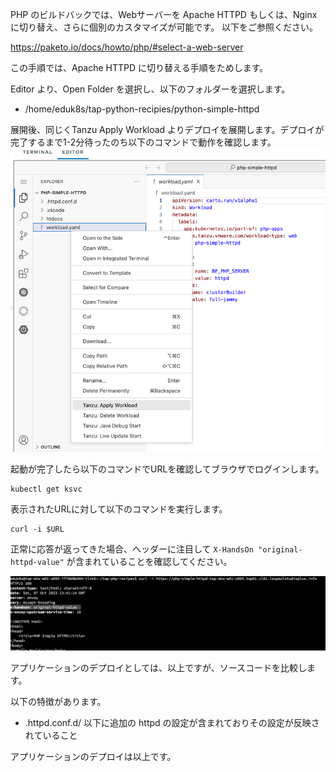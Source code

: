 PHP のビルドバックでは、Webサーバーを Apache HTTPD もしくは、Nginx に切り替え、さらに個別のカスタマイズが可能です。
以下をご参照ください。

https://paketo.io/docs/howto/php/#select-a-web-server

この手順では、Apache HTTPD に切り替える手順をためします。

Editor より、Open Folder を選択し、以下のフォルダーを選択します。

-   /home/eduk8s/tap-python-recipies/python-simple-httpd

展開後、同じくTanzu Apply Workload
よりデプロイを展開します。デプロイが完了するまで1-2分待ったのち以下のコマンドで動作を確認します。
![img_3.png](../media/img_3.png)

起動が完了したら以下のコマンドでURLを確認してブラウザでログインします。

```
kubectl get ksvc
```

表示されたURLに対して以下のコマンドを実行します。

```
curl -i $URL
```

正常に応答が返ってきた場合、ヘッダーに注目して `X-HandsOn "original-httpd-value"` が含まれていることを確認してください。

![img_7.png](../media/img_7.png)

アプリケーションのデプロイとしては、以上ですが、ソースコードを比較します。

以下の特徴があります。

-   .httpd.conf.d/ 以下に追加の httpd の設定が含まれておりその設定が反映されていること

アプリケーションのデプロイは以上です。
